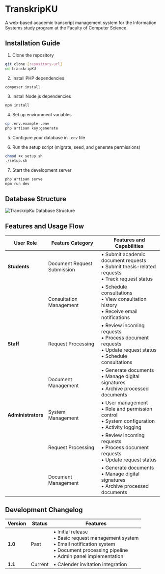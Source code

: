 # TranskripKU

A web-based academic transcript management system for the Information Systems study program at the Faculty of Computer Science.

## Installation Guide

1. Clone the repository
```bash
git clone [repository-url]
cd transkripKU
```

2. Install PHP dependencies
```bash
composer install
```

3. Install Node.js dependencies
```bash
npm install
```

4. Set up environment variables
```bash
cp .env.example .env
php artisan key:generate
```

5. Configure your database in `.env` file

6. Run the setup script (migrate, seed, and generate permissions)
```bash
chmod +x setup.sh  
./setup.sh
```

7. Start the development server
```bash
php artisan serve
npm run dev
```

## Database Structure

![TranskripKu Database Structure](https://xnv0w60lib.ufs.sh/f/Z1GE9qOlYjvbjWyH89T1nfgDOIWYitA3LQ64u5mekXCNESbJ)

## Features and Usage Flow

| User Role          | Feature Category            | Features and Capabilities                                                                                        |
| ------------------ | --------------------------- | ---------------------------------------------------------------------------------------------------------------- |
| **Students**       | Document Request Submission | • Submit academic document requests<br>• Submit thesis-related requests<br>• Track request status                |
|                    | Consultation Management     | • Schedule consultations<br>• View consultation history<br>• Receive email notifications                         |
| **Staff**          | Request Processing          | • Review incoming requests<br>• Process document requests<br>• Update request status<br>• Schedule consultations |
|                    | Document Management         | • Generate documents<br>• Manage digital signatures<br>• Archive processed documents                             |
| **Administrators** | System Management           | • User management<br>• Role and permission control<br>• System configuration<br>• Activity logging               |
|                    | Request Processing          | • Review incoming requests<br>• Process document requests<br>• Update request status |
|                    | Document Management         | • Generate documents<br>• Manage digital signatures<br>• Archive processed documents                             |

## Development Changelog

| Version | Status  | Features                                                                                                                                                |
| ------- | ------- | ------------------------------------------------------------------------------------------------------------------------------------------------------- |
| **1.0** | Past | • Initial release<br>• Basic request management system<br>• Email notification system<br>• Document processing pipeline<br>• Admin panel implementation |
| **1.1** | Current | • Calender invitation integration |